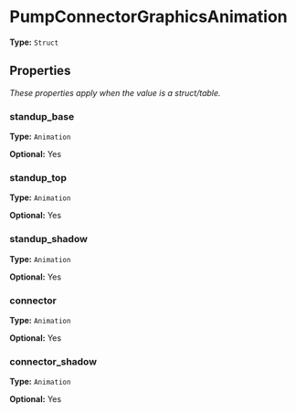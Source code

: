 # PumpConnectorGraphicsAnimation

**Type:** `Struct`

## Properties

*These properties apply when the value is a struct/table.*

### standup_base

**Type:** `Animation`

**Optional:** Yes

### standup_top

**Type:** `Animation`

**Optional:** Yes

### standup_shadow

**Type:** `Animation`

**Optional:** Yes

### connector

**Type:** `Animation`

**Optional:** Yes

### connector_shadow

**Type:** `Animation`

**Optional:** Yes

